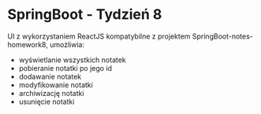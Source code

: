 # SpringBoot - Tydzień 8
UI z wykorzystaniem ReactJS kompatybilne z projektem SpringBoot-notes-homework8, umożliwia:
- wyświetlanie wszystkich notatek
- pobieranie notatki po jego id
- dodawanie notatek
- modyfikowanie notatki
- archiwizację notatki
- usunięcie notatki
